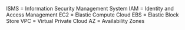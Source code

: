 ISMS = Information Security Management System
IAM  = Identity and Access Management
EC2  = Elastic Compute Cloud
EBS  = Elastic Block Store
VPC  = Virtual Private Cloud
AZ   = Availability Zones

